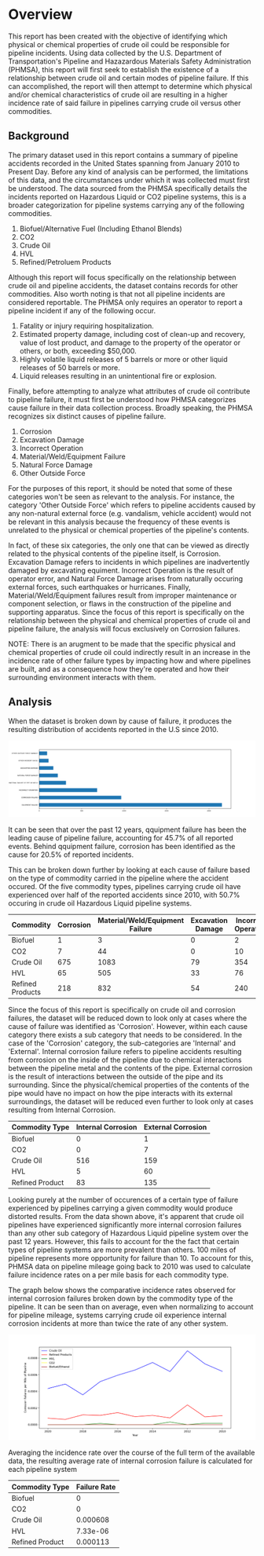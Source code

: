 # Overview


This report has been created with the objective of identifying which physical or chemical properties of crude oil could be responsible for pipeline incidents. Using data collected by the U.S. Department of Transportation's Pipeline and Hazazardous Materials Safety Administration (PHMSA), this report will first seek to establish the existence of a relationship between crude oil and certain modes of pipeline failure. If this can accomplished, the report will then attempt to determine which physical and/or chemical characteristics of crude oil are resulting in a higher incidence rate of said failure in pipelines carrying crude oil versus other commodities. 

## Background 

The primary dataset used in this report contains a summary of pipeline accidents recorded in the United States spanning from January 2010 to Present Day. Before any kind of analysis can be performed, the limitations of this data, and the circumstances under which it was collected must first be understood. The data sourced from the PHMSA specifically details the incidents reported on Hazardous Liquid or CO2 pipeline systems, this is a broader categorization for pipeline systems carrying any of the following commodities. 

1) Biofuel/Alternative Fuel (Including Ethanol Blends)
2) CO2
3) Crude Oil
4) HVL
5) Refined/Petroluem Products

Although this report will focus specifically on the relationship between crude oil and pipeline accidents, the dataset contains records for other commodities. Also worth noting is that not all pipeline incidents are considered reportable. The PHMSA only requires an operator to report a pipeline incident if any of the following occur. 

1) Fatality or injury requiring hospitalization.
2) Estimated property damage, including cost of clean-up and recovery, value of lost product, and damage to the property of the operator or others, or        both, exceeding $50,000.
3) Highly volatile liquid releases of 5 barrels or more or other liquid releases of 50 barrels or more.
4) Liquid releases resulting in an unintentional fire or explosion.

Finally, before attempting to analyze what attributes of crude oil contribute to pipeline failure, it must first be understood how PHMSA categorizes cause failure in their data collection process. Broadly speaking, the PHMSA recognizes six distinct causes of pipeline failure.

1) Corrosion 
2) Excavation Damage
3) Incorrect Operation
4) Material/Weld/Equipment Failure
5) Natural Force Damage
6) Other Outside Force

For the purposes of this report, it should be noted that some of these categories won't be seen as relevant to the analysis. For instance, the category 'Other Outside Force' which refers to pipeline accidents caused by any non-natural external force (e.g. vandalism, vehicle accident) would not be relevant in this analysis because the frequency of these events is unrelated to the physical or chemical properties of the pipeline's contents. 

In fact, of these six categories, the only one that can be viewed as directly related to the physical contents of the pipeline itself, is Corrosion. Excavation Damage refers to incidents in which pipelines are inadvertently damaged by excavating equiment. Incorrect Operation is the result of operator error, and Natural Force Damage arises from naturally occuring external forces, such earthquakes or hurricanes. Finally, Material/Weld/Equipment failures result from improper maintenance or component selection, or flaws in the construction of the pipeline and supporting apparatus. Since the focus of this report is specifically on the relationship between the physical and chemical properties of crude oil and pipeline failure, the analysis will focus exclusively on Corrosion failures. 

NOTE: There is an arugment to be made that the specific physical and chemical properties of crude oil could indirectly result in an increase in the incidence rate of other failure types by impacting how and where pipelines are built, and as a consequence how they're operated and how their surrounding environment interacts with them. 

## Analysis


When the dataset is broken down by cause of failure, it produces the resulting distribution of accidents reported in the U.S since 2010. 


![alt text](https://github.com/MathesCy/Validere/blob/main/FailureType.png)


It can be seen that over the past 12 years, qquipment failure has been the leading cause of pipeline failure, accounting for 45.7% of all reported events. Behind qquipment failure, corrosion has been identified as the cause for 20.5% of reported incidents.

This can be broken down further by looking at each cause of failure based on the type of commodity carried in the pipeline where the accident occured. Of the five commodity types, pipelines carrying crude oil have experienced over half of the reported accidents since 2010, with 50.7% occuring in crude oil Hazardous Liquid pipeline systems. 


|  Commodity       | Corrosion      | Material/Weld/Equipment Failure | Excavation Damage | Incorrect Operation  | Natural Force | Other Force  | 
| ------------ |---------------| -----------------------  |------------       |---------------     | ----------    | ------------ | 
| Biofuel       | 1            | 3                        | 0                 | 2                  | 0             |0      | 
| CO2           | 7            |   44                     | 0                 | 10                  |   1         | 1     |  
| Crude Oil     | 675          | 1083                     | 79                 | 354                | 102          |44     | 
| HVL           | 65           |   505                     | 33                | 76                 |   30         | 19      |  
| Refined Products | 218       |   832                     | 54               | 240                 |     86          | 29     |   


Since the focus of this report is specifically on crude oil and corrosion failures, the dataset will be reduced down to look only at cases where the cause of failure was identified as 'Corrosion'. However, within each cause category there exists a sub category that needs to be considered. In the case of the 'Corrosion' category, the sub-categories are 'Internal' and 'External'. Internal corrosion failure refers to pipeline accidents resulting from corrosion on the inside of the pipeline due to chemical interactions between the pipeline metal and the contents of the pipe. External corrosion is the result of interactions between the outside of the pipe and its surrounding. Since the physical/chemical properties of the contents of the pipe would have no impact on how the pipe interacts with its external surroundings, the dataset will be reduced even further to look only at cases resulting from Internal Corrosion.

Commodity Type | Internal Corrosion| External Corrosion
-------------  | ------------- | -------------
Biofuel        | 0             | 1
CO2            | 0             |    7
Crude Oil      | 516           | 159
HVL            | 5             | 60
Refined Product | 83              | 135


Looking purely at the number of occurences of a certain type of failure experienced by pipelines carrying a given commodity would produce distorted results. From the data shown above, it's apparent that crude oil pipelines have experienced significantly more internal corrosion failures than any other sub category of Hazardous Liquid pipeline system over the past 12 years. However, this fails to account for the the fact that certain types of pipeline systems are more prevalent than others. 100 miles of pipeline represents more opportunity for failure than 10. To account for this, PHMSA data on pipeline mileage going back to 2010 was used to calculate failure incidence rates on a per mile basis for each commodity type. 

The graph below shows the comparative incidence rates observed for internal corrosion failures broken down by the commodity type of the pipeline. It can be seen than on average, even when normalizing to account for pipeline mileage, systems carrying crude oil experience internal corrosion incidents at more than twice the rate of any other system.

![alt text](https://github.com/MathesCy/Validere/blob/main/FailureRate.png)

Averaging the incidence rate over the course of the full term of the available data, the resulting average rate of internal corrosion failure is calculated for each pipeline system

Commodity Type | Failure Rate 
-------------  | ------------- 
Biofuel        | 0             
CO2            | 0             
Crude Oil      | 0.000608           
HVL            | 7.33e-06             
Refined Product | 0.000113              




